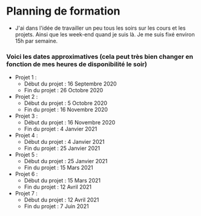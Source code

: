 # Planning de formation

- J'ai dans l'idée de travailler un peu tous les soirs sur les cours et les projets. Ainsi que les week-end quand je suis là. Je me suis fixé environ 15h par semaine.

### Voici les dates approximatives (cela peut très bien changer en fonction de mes heures de disponibilité le soir)

- Projet 1 : 
    - Début du projet : 16 Septembre 2020
    - Fin du projet : 26 Octobre 2020
- Projet 2 : 
    - Début du projet : 5 Octobre 2020
    - Fin du projet : 16 Novembre 2020  
- Projet 3 : 
    - Début du projet : 16 Novembre 2020
    - Fin du projet : 4 Janvier 2021 
- Projet 4 : 
    - Début du projet : 4 Janvier 2021
    - Fin du projet : 25 Janvier 2021  
- Projet 5 : 
    - Début du projet : 25 Janvier 2021
    - Fin du projet : 15 Mars 2021 
- Projet 6 : 
    - Début du projet : 15 Mars 2021
    - Fin du projet : 12 Avril 2021 
- Projet 7 : 
    - Début du projet : 12 Avril 2021
    - Fin du projet : 7 Juin 2021